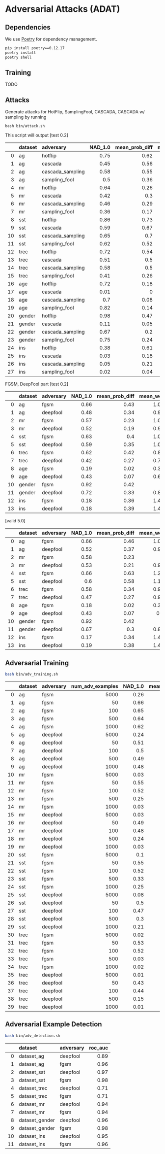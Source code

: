 # Adversarial Attacks (ADAT)

## Dependencies

We use [Poetry](https://python-poetry.org/) for dependency management.

```bash
pip install poetry==0.12.17
poetry install
poetry shell
```

## Training

TODO

## Attacks

Generate attacks for HotFlip, SamplingFool, CASCADA, CASCADA w/ sampling by running

```
bash bin/attack.sh 
```

This script will output [test 0.2]

|    | dataset   | adversary        |   NAD_1.0 |   mean_prob_diff |   mean_wer |   misclassification_error |
|---:|:----------|:-----------------|----------:|-----------------:|-----------:|--------------------------:|
|  0 | ag        | hotflip          |      0.75 |             0.62 |       1.26 |                      0.83 |
|  1 | ag        | cascada          |      0.45 |             0.56 |       2.05 |                      0.78 |
|  2 | ag        | cascada_sampling |      0.58 |             0.55 |       1.76 |                      0.79 |
|  3 | ag        | sampling_fool    |      0.5  |             0.36 |       1.32 |                      0.56 |
|  4 | mr        | hotflip          |      0.64 |             0.26 |       1.04 |                      0.65 |
|  5 | mr        | cascada          |      0.42 |             0.3  |       2.21 |                      0.72 |
|  6 | mr        | cascada_sampling |      0.46 |             0.29 |       1.97 |                      0.68 |
|  7 | mr        | sampling_fool    |      0.36 |             0.17 |       2    |                      0.51 |
|  8 | sst       | hotflip          |      0.86 |             0.73 |       0.98 |                      0.88 |
|  9 | sst       | cascada          |      0.59 |             0.67 |       1.84 |                      0.85 |
| 10 | sst       | cascada_sampling |      0.65 |             0.7  |       1.66 |                      0.85 |
| 11 | sst       | sampling_fool    |      0.62 |             0.52 |       1.22 |                      0.67 |
| 12 | trec      | hotflip          |      0.72 |             0.54 |       1.25 |                      0.81 |
| 13 | trec      | cascada          |      0.51 |             0.5  |       1.74 |                      0.79 |
| 14 | trec      | cascada_sampling |      0.58 |             0.5  |       1.58 |                      0.76 |
| 15 | trec      | sampling_fool    |      0.41 |             0.26 |       1.62 |                      0.52 |
| 16 | age       | hotflip          |      0.72 |             0.18 |       1.6  |                      0.92 |
| 17 | age       | cascada          |      0.01 |             0    |       0.03 |                      0.57 |
| 18 | age       | cascada_sampling |      0.7  |             0.08 |       0.97 |                      0.74 |
| 19 | age       | sampling_fool    |      0.82 |             0.14 |       1.17 |                      0.87 |
| 20 | gender    | hotflip          |      0.98 |             0.47 |       1    |                      0.98 |
| 21 | gender    | cascada          |      0.11 |             0.05 |       0.41 |                      0.43 |
| 22 | gender    | cascada_sampling |      0.67 |             0.2  |       1.3  |                      0.72 |
| 23 | gender    | sampling_fool    |      0.75 |             0.24 |       1.2  |                      0.79 |
| 24 | ins       | hotflip          |      0.38 |             0.61 |       2    |                      0.79 |
| 25 | ins       | cascada          |      0.03 |             0.18 |       3.64 |                      0.14 |
| 26 | ins       | cascada_sampling |      0.05 |             0.21 |       3.91 |                      0.17 |
| 27 | ins       | sampling_fool    |      0.02 |             0.04 |       1.27 |                      0.03 |


FGSM, DeepFool part [test 0.2]

|    | dataset   | adversary   |   NAD_1.0 |   mean_prob_diff |   mean_wer |   misclassification_error |
|---:|:----------|:------------|----------:|-----------------:|-----------:|--------------------------:|
|  0 | ag        | fgsm        |      0.66 |             0.43 |       1.01 |                      0.67 |
|  1 | ag        | deepfool    |      0.48 |             0.34 |       0.93 |                      0.52 |
|  2 | mr        | fgsm        |      0.57 |             0.23 |       1.01 |                      0.58 |
|  3 | mr        | deepfool    |      0.52 |             0.19 |       0.96 |                      0.53 |
|  4 | sst       | fgsm        |      0.63 |             0.4  |       1.02 |                      0.64 |
|  5 | sst       | deepfool    |      0.59 |             0.35 |       1.01 |                      0.59 |
|  6 | trec      | fgsm        |      0.62 |             0.42 |       0.86 |                      0.62 |
|  7 | trec      | deepfool    |      0.42 |             0.27 |       0.79 |                      0.46 |
|  8 | age       | fgsm        |      0.19 |             0.02 |       0.32 |                      0.57 |
|  9 | age       | deepfool    |      0.43 |             0.07 |       0.69 |                      0.65 |
| 10 | gender    | fgsm        |      0.92 |             0.42 |       1    |                      0.92 |
| 11 | gender    | deepfool    |      0.72 |             0.33 |       0.89 |                      0.76 |
| 12 | ins       | fgsm        |      0.18 |             0.36 |       1.42 |                      0.33 |
| 13 | ins       | deepfool    |      0.18 |             0.39 |       1.42 |                      0.34 |


[valid 5.0]

|    | dataset   | adversary   |   NAD_1.0 |   mean_prob_diff |   mean_wer |   misclassification_error |
|---:|:----------|:------------|----------:|-----------------:|-----------:|--------------------------:|
|  0 | ag        | fgsm        |      0.66 |             0.46 |       1.01 |                      0.67 |
|  1 | ag        | deepfool    |      0.52 |             0.37 |       0.97 |                      0.55 |
|  2 | mr        | fgsm        |      0.58 |             0.23 |       1    |                      0.59 |
|  3 | mr        | deepfool    |      0.53 |             0.21 |       0.98 |                      0.54 |
|  4 | sst       | fgsm        |      0.66 |             0.63 |       1.24 |                      0.76 |
|  5 | sst       | deepfool    |      0.6  |             0.58 |       1.18 |                      0.7  |
|  6 | trec      | fgsm        |      0.58 |             0.34 |       0.98 |                      0.59 |
|  7 | trec      | deepfool    |      0.47 |             0.27 |       0.92 |                      0.51 |
|  8 | age       | fgsm        |      0.18 |             0.02 |       0.33 |                      0.57 |
|  9 | age       | deepfool    |      0.43 |             0.07 |       0.7  |                      0.64 |
| 10 | gender    | fgsm        |      0.92 |             0.42 |       1    |                      0.92 |
| 11 | gender    | deepfool    |      0.67 |             0.3  |       0.85 |                      0.74 |
| 12 | ins       | fgsm        |      0.17 |             0.34 |       1.42 |                      0.31 |
| 13 | ins       | deepfool    |      0.19 |             0.38 |       1.42 |                      0.35 |


## Adversarial Training

```bash
bash bin/adv_training.sh
```

|    | dataset   | adversary   |   num_adv_examples |   NAD_1.0 |   mean_prob_diff |   mean_wer |   misclassification_error |
|---:|:----------|:------------|-------------------:|----------:|-----------------:|-----------:|--------------------------:|
|  0 | ag        | fgsm        |               5000 |      0.26 |             0.17 |       1.01 |                      0.26 |
|  1 | ag        | fgsm        |                 50 |      0.66 |             0.46 |       1.01 |                      0.66 |
|  2 | ag        | fgsm        |                100 |      0.65 |             0.46 |       1.01 |                      0.66 |
|  3 | ag        | fgsm        |                500 |      0.64 |             0.45 |       1.01 |                      0.65 |
|  4 | ag        | fgsm        |               1000 |      0.62 |             0.43 |       1.01 |                      0.63 |
|  5 | ag        | deepfool    |               5000 |      0.24 |             0.17 |       0.97 |                      0.26 |
|  6 | ag        | deepfool    |                 50 |      0.51 |             0.37 |       0.97 |                      0.54 |
|  7 | ag        | deepfool    |                100 |      0.5  |             0.37 |       0.97 |                      0.54 |
|  8 | ag        | deepfool    |                500 |      0.49 |             0.36 |       0.97 |                      0.52 |
|  9 | ag        | deepfool    |               1000 |      0.48 |             0.35 |       0.97 |                      0.51 |
| 10 | mr        | fgsm        |               5000 |      0.03 |             0.01 |       1    |                      0.03 |
| 11 | mr        | fgsm        |                 50 |      0.55 |             0.21 |       1    |                      0.55 |
| 12 | mr        | fgsm        |                100 |      0.52 |             0.2  |       1    |                      0.52 |
| 13 | mr        | fgsm        |                500 |      0.25 |             0.1  |       1    |                      0.25 |
| 14 | mr        | fgsm        |               1000 |      0.03 |             0.01 |       1    |                      0.03 |
| 15 | mr        | deepfool    |               5000 |      0.03 |             0.01 |       0.98 |                      0.03 |
| 16 | mr        | deepfool    |                 50 |      0.49 |             0.19 |       0.98 |                      0.51 |
| 17 | mr        | deepfool    |                100 |      0.48 |             0.19 |       0.98 |                      0.49 |
| 18 | mr        | deepfool    |                500 |      0.24 |             0.1  |       0.98 |                      0.25 |
| 19 | mr        | deepfool    |               1000 |      0.03 |             0.01 |       0.98 |                      0.03 |
| 20 | sst       | fgsm        |               5000 |      0.1  |             0.02 |       1.24 |                      0.1  |
| 21 | sst       | fgsm        |                 50 |      0.55 |             0.51 |       1.24 |                      0.64 |
| 22 | sst       | fgsm        |                100 |      0.52 |             0.47 |       1.24 |                      0.61 |
| 23 | sst       | fgsm        |                500 |      0.33 |             0.28 |       1.24 |                      0.39 |
| 24 | sst       | fgsm        |               1000 |      0.25 |             0.2  |       1.24 |                      0.3  |
| 25 | sst       | deepfool    |               5000 |      0.08 |             0.05 |       1.18 |                      0.11 |
| 26 | sst       | deepfool    |                 50 |      0.5  |             0.47 |       1.18 |                      0.59 |
| 27 | sst       | deepfool    |                100 |      0.47 |             0.44 |       1.18 |                      0.57 |
| 28 | sst       | deepfool    |                500 |      0.3  |             0.27 |       1.18 |                      0.37 |
| 29 | sst       | deepfool    |               1000 |      0.21 |             0.18 |       1.18 |                      0.27 |
| 30 | trec      | fgsm        |               5000 |      0.02 |             0.02 |       0.98 |                      0.02 |
| 31 | trec      | fgsm        |                 50 |      0.53 |             0.34 |       0.98 |                      0.53 |
| 32 | trec      | fgsm        |                100 |      0.52 |             0.32 |       0.98 |                      0.52 |
| 33 | trec      | fgsm        |                500 |      0.03 |             0.03 |       0.98 |                      0.03 |
| 34 | trec      | fgsm        |               1000 |      0.02 |             0.02 |       0.98 |                      0.02 |
| 35 | trec      | deepfool    |               5000 |      0.01 |             0    |       0.92 |                      0.01 |
| 36 | trec      | deepfool    |                 50 |      0.43 |             0.24 |       0.92 |                      0.46 |
| 37 | trec      | deepfool    |                100 |      0.44 |             0.24 |       0.92 |                      0.47 |
| 38 | trec      | deepfool    |                500 |      0.15 |             0.11 |       0.92 |                      0.16 |
| 39 | trec      | deepfool    |               1000 |      0.01 |             0    |       0.92 |                      0.01 |

## Adversarial Example Detection

```bash
bash bin/adv_detection.sh
```

|    | dataset        | adversary   |   roc_auc |
|---:|:---------------|:------------|----------:|
|  0 | dataset_ag     | deepfool    |      0.89 |
|  1 | dataset_ag     | fgsm        |      0.96 |
|  2 | dataset_sst    | deepfool    |      0.97 |
|  3 | dataset_sst    | fgsm        |      0.98 |
|  4 | dataset_trec   | deepfool    |      0.71 |
|  5 | dataset_trec   | fgsm        |      0.71 |
|  6 | dataset_mr     | deepfool    |      0.94 |
|  7 | dataset_mr     | fgsm        |      0.94 |
|  8 | dataset_gender | deepfool    |      0.96 |
|  9 | dataset_gender | fgsm        |      0.98 |
| 10 | dataset_ins    | deepfool    |      0.95 |
| 11 | dataset_ins    | fgsm        |      0.96 |
